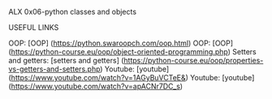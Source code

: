 ALX 0x06-python classes and objects

USEFUL LINKS

OOP: [OOP] (https://python.swaroopch.com/oop.html)
 OOP: [OOP] (https://python-course.eu/oop/object-oriented-programming.php)
 Setters and getters: [setters and getters] (https://python-course.eu/oop/properties-vs-getters-and-setters.php)
Youtube: [youtube] (https://www.youtube.com/watch?v=1AGyBuVCTeE&)
 Youtube: [youtube] (https://www.youtube.com/watch?v=apACNr7DC_s)
